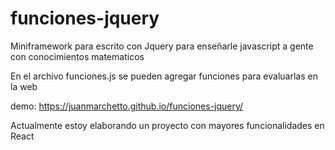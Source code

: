 # funciones-jquery
Miniframework para escrito con Jquery para enseñarle javascript a gente con conocimientos matematicos

En el archivo funciones.js se pueden agregar funciones para evaluarlas en la web

demo: https://juanmarchetto.github.io/funciones-jquery/

Actualmente estoy elaborando un proyecto con mayores funcionalidades en React
